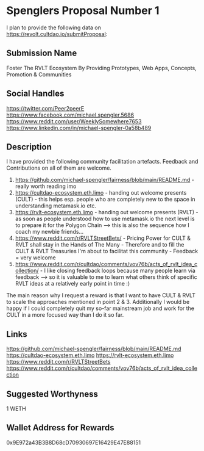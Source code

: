 # Spenglers Proposal Number 1
I plan to provide the following data on https://revolt.cultdao.io/submitProposal: 

## Submission Name
Foster The RVLT Ecosystem By Providing Prototypes, Web Apps, Concepts, Promotion & Communities

## Social Handles
https://twitter.com/Peer2peerE  
https://www.facebook.com/michael.spengler.5686  
https://www.reddit.com/user/WeeklySomewhere7653  
https://www.linkedin.com/in/michael-spengler-0a58b489

## Description
I have provided the following community facilitation artefacts. Feedback and Contributions on all of them are welcome.

1. https://github.com/michael-spengler/fairness/blob/main/README.md - really worth reading imo
2. https://cultdao-ecosystem.eth.limo - handing out welcome presents (CULT) - this helps esp. people who are completely new to the space in understanding metamask.io etc. 
3. https://rvlt-ecosystem.eth.limo - handing out welcome presents (RVLT) - as soon as people understood how to use metamask.io the next level is to prepare it for the Polygon Chain --> this is also the sequence how I coach my newbie friends...
4. https://www.reddit.com/r/RVLTStreetBets/ - Pricing Power for CULT & RVLT shall stay in the Hands of The Many - Therefore and to fill the CULT & RVLT Treasuries I'm about to facilitat this community - Feedback = very welcome
5. https://www.reddit.com/r/cultdao/comments/vov76b/acts_of_rvlt_idea_collection/ - I like closing feedback loops because many people learn via feedback --> so it is valuable to me to learn what others think of specific RVLT ideas at a relatively early point in time :)

The main reason why I request a reward is that I want to have CULT & RVLT to scale the approaches mentioned in point 2 & 3. 
Additionally I would be happy if I could completely quit my so-far mainstream job and work for the CULT in a more focused way than I do it so far.

## Links
https://github.com/michael-spengler/fairness/blob/main/README.md  
https://cultdao-ecosystem.eth.limo
https://rvlt-ecosystem.eth.limo
https://www.reddit.com/r/RVLTStreetBets
https://www.reddit.com/r/cultdao/comments/vov76b/acts_of_rvlt_idea_collection

## Suggested Worthyness 
1 WETH

## Wallet Address for Rewards
0x9E972a43B3B8D68cD70930697E16429E47E88151
